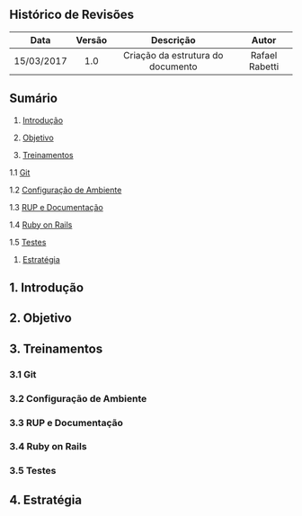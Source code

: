 ## Histórico de Revisões

| Data | Versão | Descrição | Autor |
|:----:|:------:|:---------:|:-----:|
|15/03/2017|1.0|Criação da estrutura do documento|Rafael Rabetti|

## Sumário
1. [Introdução](#1-introdução)

1. [Objetivo](#2-objetivo)

1. [Treinamentos](#3-treinamentos)

1.1 [Git](#31-git)

1.2 [Configuração de Ambiente](#32-configuração-de-ambiente)

1.3 [RUP e Documentação](#33-rup-e-documentação)

1.4 [Ruby on Rails](#34-ruby-on-rails)

1.5 [Testes](#35-testes)

1. [Estratégia](#4-estratégia) 

## 1. Introdução

## 2. Objetivo

## 3. Treinamentos

### 3.1 Git

### 3.2 Configuração de Ambiente

### 3.3 RUP e Documentação

### 3.4 Ruby on Rails

### 3.5 Testes

## 4. Estratégia

